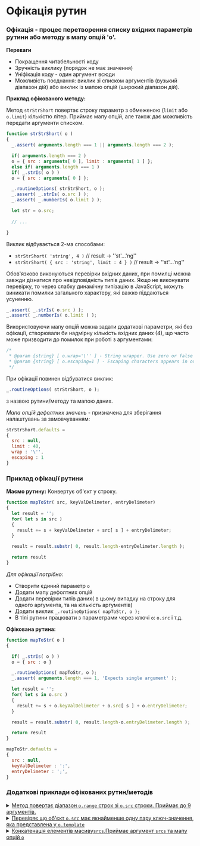 # Офікація рутин

### Офікація - процес перетворення списку вхідних параметрів рутини або методу в мапу опцій 'о'.

**Переваги** 
* Покращення читабельності коду
* Зручність виклику (порядок не має значення)
* Уніфікація коду - один аргумент всюди
* Можливість поєднання: виклик зі списком аргументів (вузький діапазон дій) або виклик із мапою опцій (широкий діапазон дій).

**Приклад офікованого методу:**

Метод `strStrShort` повертає строку параметр з обмеженою (`limit` або `o.limit`) кількістю літер. Приймає мапу опцій, але також дає можливість передати аргументи списком.

```javascript
function strStrShort( o )
{
  _.assert( arguments.length === 1 || arguments.length === 2 );

  if( arguments.length === 2 )
  o = { src : arguments[ 0 ], limit : arguments[ 1 ] };
  else if( arguments.length === 1 )
  if( _.strIs( o ) )
  o = { src : arguments[ 0 ] };

  _.routineOptions( strStrShort, o );
  _.assert( _.strIs( o.src ) );
  _.assert( _.numberIs( o.limit ) );

  let str = o.src;
  
  // ...

}
```

Виклик відбувається 2-ма способами: 
* `strStrShort( 'string', 4 )` // result -> ''st'...'ng''
* `strStrShort( { src : 'string', limit : 4 } )` // result -> ''st'...'ng''

Обов'язково виконуються перевірки вхідних даних, при помилці можна завжди дізнатися про невідповідність типів даних.
Якщо не виконувати перевірку, то через слабку динамічну типізацію в JavaScript, можуть виникати помилки загального характеру, які важко піддаються усуненню.
```javascript
_.assert( _.strIs( o.src ) );
_.assert( _.numberIs( o.limit ) );
```

Використовуючи мапу опцій можна задати додаткові параметри, які без офікації, створювали би надмірну кількість вхідних даних (4), що часто може призводити до помилок при роботі з аргументами:
```javascript
/*
 * @param {string} [ o.wrap='\'' ] - String wrapper. Use zero or false to disable.
 * @param {string} [ o.escaping=1 ] - Escaping characters appears in output.
 */
```
При офікації повинен відбуватися виклик:
```javascript
_.routineOptions( strStrShort, o );
```
з назвою рутини/методу та мапою даних.

*Мапа опцій дефолтних значень* -  призначена для зберігання налаштувань за замовчуванням:
```javascript
strStrShort.defaults =
{
  src : null,
  limit : 40,
  wrap : '\'',
  escaping : 1
}
```

### Приклад офікації рутини

**Маємо рутину:**
Конвертує об'єкт у строку.
```javascript
function mapToStr( src, keyValDelimeter, entryDelimeter)
{
  let result = '';
  for( let s in src )
  {
    result += s + keyValDelimeter + src[ s ] + entryDelimeter;
  }

  result = result.substr( 0, result.length-entryDelimeter.length );

  return result
}
```
*Для офікації потрібно:*
* Створити єдиний параметр `o`
* Додати мапу дефолтних опцій
* Додати перевірки типів даних( в цьому випадку на строку для одного аргумента, та на кількість аргументів)
* Додати виклик `_.routineOptions( mapToStr, o );`
* В тілі рутини працювати з параметрами через ключі `o`: `o.src` і т.д.

**Офікована рутина:**
```javascript
function mapToStr( o )
{

  if( _.strIs( o ) )
  o = { src : o }

  _.routineOptions( mapToStr, o );
  _.assert( arguments.length === 1, 'Expects single argument' );

  let result = '';
  for( let s in o.src )
  {
    result += s + o.keyValDelimeter + o.src[ s ] + o.entryDelimeter;
  }

  result = result.substr( 0, result.length-o.entryDelimeter.length );

  return result
}

mapToStr.defaults =
{
  src : null,
  keyValDelimeter : ':',
  entryDelimeter : ';',
}
```

### Додаткові приклади офікованих рутин/методів

<details>
  <summary><u>Метод повертає діапазон <code>o.range</code> строк зі <code>o.src</code> строки. Приймає до 9 аргументів.</u></summary>

```javascript
/**
 * Selects range( o.range ) of lines from source string( o.src ).
 * If( o.range ) is not specified and ( o.line ) is provided function uses it with ( o.selectMode ) option to generate new range.
 * If( o.range ) and ( o.line ) are both not provided function generates range by formula: [ 0, n + 1 ], where n: number of ( o.delimteter ) in source( o.src ).
 * Returns selected lines range as string or empty string if nothing selected.
 * Can be called in three ways:
 * - First by passing all parameters in one options map( o ) ;
 * - Second by passing source string( o.src ) and range( o.range ) as array or number;
 * - Third by passing source string( o.src ), range start and end position.
 *
 * @param {Object} o - Options.
 * @param {String} [ o.src=null ] - Source string.
 * @param {Array|Number} [ o.range=null ] - Sets range of lines to select from( o.src ) or single line number.
 * @param {Number} [ o.zero=1 ] - Sets base value for a line counter.
 * @param {Number} [ o.number=0 ] - If true, puts line counter before each line by using o.range[ 0 ] as initial value of a counter.
 * @param {String} [ o.delimteter='\n' ] - Sets new line character.
 * @param {String} [ o.line=null ] - Sets line number from which to start selecting, is used only if ( o.range ) is null.
 * @param {Number} [ o.numberOfLines=3 ] - Sets maximal number of lines to select, is used only if ( o.range ) is null and ( o.line ) option is specified.
 * @param {String} [ o.selectMode='center' ] - Determines in what way funtion must select lines, works only if ( o.range ) is null and ( o.line ) option is specified.
 * Possible values:
 * - 'center' - uses ( o.line ) index as center point and selects ( o.numberOfLines ) lines in both directions.
 * - 'begin' - selects ( o.numberOfLines ) lines from start point ( o.line ) in forward direction;
 * - 'end' - selects ( o.numberOfLines ) lines from start point ( o.line ) in backward direction.
 * @returns {string} Returns selected lines as new string or empty if nothing selected.
 *
 * @example
 * // selecting single line
 * _.strLinesSelect( 'a\nb\nc', 1 );
 * // returns 'a'
 *
 * @example
 * // selecting first two lines
 * _.strLinesSelect( 'a\nb\nc', [ 1, 3 ] );
 * // returns
 * // 'a
 * // b'
 *
 * @example
 * // selecting first two lines, second way
 * _.strLinesSelect( 'a\nb\nc', 1, 3 );
 * // returns
 * // 'a
 * // b'
 *
 * @example
 * // custom new line character
 * _.strLinesSelect({ src : 'a b c', range : [ 1, 3 ], delimteter : ' ' });
 * // returns 'a b'
 *
 * @example
 * // setting preferred number of lines to select, line option must be specified
 * _.strLinesSelect({ src : 'a\nb\nc', line : 2, numberOfLines : 1 });
 * // returns 'b'
 *
 * @example
 * // selecting 2 two next lines starting from second
 * _.strLinesSelect({ src : 'a\nb\nc', line : 2, numberOfLines : 2, selectMode : 'begin' });
 * // returns
 * // 'b
 * // c'
 *
 * @example
 * // selecting 2 two lines starting from second in backward direction
 * _.strLinesSelect({ src : 'a\nb\nc', line : 2, numberOfLines : 2, selectMode : 'end' });
 * // returns
 * // 'a
 * // b'
 *
 * @method strLinesSelect
 * @throws { Exception } Throw an exception if no argument provided.
 * @throws { Exception } Throw an exception if( o.src ) is not a String.
 * @throws { Exception } Throw an exception if( o.range ) is not a Array or Number.
 * @throws { Exception } Throw an exception if( o ) is extended by unknown property.
 * @namespace Tools
 */

function strLinesSelect( o )
{

  if( arguments.length === 2 )
  {

    if( _.arrayIs( arguments[ 1 ] ) )
    o = { src : arguments[ 0 ], range : arguments[ 1 ] };
    else if( _.numberIs( arguments[ 1 ] ) )
    o = { src : arguments[ 0 ], range : [ arguments[ 1 ], arguments[ 1 ]+1 ] };
    else _.assert( 0, 'unexpected argument', _.strType( range ) );

  }
  else if( arguments.length === 3 )
  {
    o = { src : arguments[ 0 ], range : [ arguments[ 1 ], arguments[ 2 ] ] };
  }

  _.routineOptions( strLinesSelect, o );
  _.assert( arguments.length <= 3 );
  _.assert( _.strIs( o.src ) );
  _.assert( _.boolLike( o.highlighting ) || _.longHas( [ '*' ], o.highlighting ) );

  if( _.boolLike( o.highlighting ) && o.highlighting )
  o.highlighting = '*';

  /* range */

  if( !o.range )
  {
    if( o.line !== null )
    {
      if( o.selectMode === 'center' )
      o.range = [ o.line - Math.ceil( ( o.numberOfLines + 1 ) / 2 ) + 1, o.line + Math.floor( ( o.numberOfLines - 1 ) / 2 ) + 1 ];
      else if( o.selectMode === 'begin' )
      o.range = [ o.line, o.line + o.numberOfLines ];
      else if( o.selectMode === 'end' )
      o.range = [ o.line - o.numberOfLines+1, o.line+1 ];
    }
    else
    {
      o.range = [ 0, _.strCount( o.src, o.delimteter )+1 ];
    }
  }

  if( o.line === null )
  {
    if( o.selectMode === 'center' )
    o.line = Math.floor( ( o.range[ 0 ] + o.range[ 1 ] ) / 2 );
    else if( o.selectMode === 'begin' )
    o.line = o.range[ 0 ];
    else if( o.selectMode === 'end' )
    o.line = o.range[ 1 ] - 1;
  }

  _.assert( _.longIs( o.range ) );
  _.assert( _.intIs( o.line ) );

  /* */

  let f = 0;
  let counter = o.zeroLine;
  while( counter < o.range[ 0 ] )
  {
    f = o.src.indexOf( o.delimteter, f );
    if( f === -1 )
    return '';
    f += o.delimteter.length;
    counter += 1;
  }

  /* */

  let l = f-1;
  while( counter < o.range[ 1 ] )
  {
    l += 1;
    l = o.src.indexOf( o.delimteter, l );
    if( l === -1 )
    {
      l = o.src.length;
      break;
    }
    counter += 1;
  }

  /* */

  let result = f < l ? o.src.substring( f, l ) : '';

  /* numbering */

  if( o.numbering )
  result = _.strLinesNumber
  ({
    src : result,
    zeroLine : o.range[ 0 ],
    onLine : lineHighlight,
  });

  return result;

  /* */

  function lineHighlight( line, l )
  {
    if( !o.highlighting )
    return line.join( '' );
    if( l === o.line )
    line[ 0 ] = '* ' + line[ 0 ];
    else
    line[ 0 ] = '  ' + line[ 0 ];
    // line[ 1 ] = _.strBut( line[ 1 ], 0, '*' );
    return line.join( '' );
  }

  /* */

}

strLinesSelect.defaults =
{

  src : null,
  range : null,

  line : null,
  numberOfLines : 3,
  selectMode : 'center',
  highlighting : '*',

  numbering : 0,
  zeroLine : 1,
  delimteter : '\n',

}

```

</details>

<details>
  <summary><u>Перевіряє що об'єкт <code>o.src</code> має якнайменше одну пару ключ-значення, яка представлена у <code>o.template</code></u></summary>

```javascript
/**
 * Checks if object( o.src ) has at least one key/value pair that is represented in( o.template ).
 * Also works with ( o.template ) as routine that check( o.src ) with own rules.
 * @param {wTools.objectSatisfyOptions} o - Default options {@link wTools.objectSatisfyOptions}.
 * @returns { boolean } Returns true if( o.src ) has same key/value pair(s) with( o.template )
 * or result if ( o.template ) routine call is true.
 *
 * @example
 * _.objectSatisfy( {a : 1, b : 1, c : 1 }, { a : 1, b : 2 } );
 * // returns true
 *
 * @example
 * _.objectSatisfy( { template : {a : 1, b : 1, c : 1 }, src : { a : 1, b : 2 } } );
 * // returns true
 *
 * @example
 * function routine( src ){ return src.a === 12 }
 * _.objectSatisfy( { template : routine, src : { a : 1, b : 2 } } );
 * // returns false
 *
 * @function objectSatisfy
 * @throws {exception} If( arguments.length ) is not equal to 1 or 2.
 * @throws {exception} If( o.template ) is not a Object.
 * @throws {exception} If( o.template ) is not a Routine.
 * @throws {exception} If( o.src ) is undefined.
 * @namespace Tools
*/

function objectSatisfy( o )
{

  if( arguments.length === 2 )
  o = { template : arguments[ 0 ], src : arguments[ 1 ] };

  _.assert( arguments.length === 1 || arguments.length === 2 );
  _.assert( _.objectIs( o.template ) || _.routineIs( o.template ) );
  _.assert( o.src !== undefined );
  _.routineOptions( objectSatisfy, o );

  return _objectSatisfy( o.template, o.src, o.src, o.levels, o.strict );

  /**/

  function _objectSatisfy( template, src, root, levels, strict )
  {

    if( !strict && src === undefined )
    return true;

    if( template === src )
    return true;

    if( levels === 0 )
    {
      if( _.objectIs( template ) && _.objectIs( src ) && _.routineIs( template.identicalWith ) && src.identicalWith === template.identicalWith )
      return template.identicalWith( src );
      else
      return template === src;
    }
    else if( levels < 0 )
    {
      return false;
    }

    if( _.routineIs( template ) )
    return template( src );

    if( !_.objectIs( src ) )
    return false;

    if( _.objectIs( template ) )
    {
      for( let t in template )
      {
        let satisfy = false;
        satisfy = _objectSatisfy( template[ t ], src[ t ], root, levels-1, strict );
        if( !satisfy )
        return false;
      }
      return true;
    }

    debugger;

    return false;
  }

}

objectSatisfy.defaults =
{
  template : null,
  src : null,
  levels : 1,
  strict : 1,
}
```

</details>

<details>
  <summary><u>Конкатенація елементів масиву<code>srcs</code>.Приймає аргумент <code>srcs</code> та мапу опцій <code>o</code></u></summary>

```javascript
/**
 * The routine strConcat() provides the concatenation of array elements
 * into a string. Returned string can be formatted by using options in options map.
 *
 * @param { ArrayLike|* } srcs - ArrayLike container with elements or single element to make string.
 * If {-srcs-} is not ArrayLike, routine converts to string provided value.
 * @param { Object } o - Options map.
 * @param { String } o.lineDelimter - The line delimeter. Default value is new line symbol '\n'.
 * If string element of array has not delimeter in the end or next element has not delimeter in the begin, routine insert one space between this elements.
 * @param { String } o.linePrefix - The prefix that adds to every line. Default value is empty string.
 * @param { String } o.linePostfix - The postfix that adds to every line. Default value is empty string.
 * @param { Object } o.optionsForToStr - The options for routine _.toStr that uses for convertion to string. Default value is null.
 * @param { Routine } o.onToStr - The callback, which uses for convertion to string. Default value is null.
 *
 * @example
 * _.strConcat( 'str' );
 * // returns 'str '
 *
 * @example
 * _.strConcat( 11 );
 * // returns '11 '
 *
 * @example
 * _.strConcat( { a : 'a' } );
 * // returns '[object Object] '
 *
 * @example
 * _.strConcat( [ 1, 2, 'str', [ 3, 4 ] ] );
 * // returns '1 2 str 3,4 '
 *
 * @example
 * let options =
 * {
 *   linePrefix : '** ',
 *   linePostfix : ' **'
 * };
 * _.strConcat( [ 1, 2, 'str', [ 3, 4 ] ], options );
 * // returns '** 1 2 str 3,4 **'
 *
 * @example
 * let options =
 * {
 *   linePrefix : '** ',
 *   linePostfix : ' **'
 * };
 * _.strConcat( [ 'a\n', 'b\n', 'c\n', 'd\n' ], options );
 * // returns '** a **
 *             ** b **
 *             ** c **
 *             ** d **'
 *
 * @example
 * let onToStr = ( src ) => String( src ) + '*';
 * let options = { onToStr };
 * _.strConcat( [ 'a', 'b', 'c', 'd' ], options );
 * // returns 'a* b* c* d* '
 *
 * @returns { String } - Returns string, which is concatenated from {-srcs-}.
 * @function strConcat
 * @throws { Error } If arguments.length is less then one or more than two arguments.
 * @throws { Error } If routine strConcat does not belong module Tools.
 * @namespace Tools
 */

function strConcat( srcs, o )
{

  o = _.routineOptions( strConcat, o || Object.create( null ) );
  _.assert( arguments.length === 1 || arguments.length === 2 );
  _.assert( this.strConcat === strConcat );

  if( o.onToStr === null )
  o.onToStr = function onToStr( src, op )
  {
    return _.toStr( src, op.optionsForToStr );
  }

  let defaultOptionsForToStr =
  {
    stringWrapper : '',
  }

  o.optionsForToStr = _.mapSupplement( o.optionsForToStr, defaultOptionsForToStr, strConcat.defaults.optionsForToStr );

  if( _.routineIs( srcs ) )
  srcs = srcs();

  if( !_.arrayLike( srcs ) )
  srcs = [ srcs ];

  let result = '';
  if( !srcs.length )
  return result;

  /* */

  for( let a = 0 ; a < srcs.length ; a++ )
  {
    let src = srcs[ a ];

    src = o.onToStr( src, o );

    result = result.replace( /[^\S\n]\s*$/, '' ); 

    if( !result )
    {
      result = src;
    }

    else if( _.strEnds( result, o.lineDelimter ) || _.strBegins( src, o.lineDelimter ) )
    {
      result = result + src;
    }
    else
    {
      result = result + ' ' + src.replace( /^\s+/, '' );
    }

  }

  /* */

  if( o.linePrefix || o.linePostfix )
  {
    result = result.split( o.lineDelimter );
    result = o.linePrefix + result.join( o.linePostfix + o.lineDelimter + o.linePrefix ) + o.linePostfix;
  }

  /* */

  return result;
}

strConcat.defaults =
{
  linePrefix : '',
  linePostfix : '',
  lineDelimter : '\n',
  optionsForToStr : null,
  onToStr : null,
}
```
